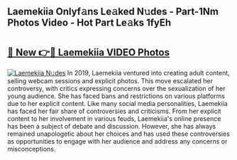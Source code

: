 ## Laemekiia Onlyf𝚊ns Le𝚊ked N𝚞des - Part-1Nm Photos Video - Hot Part Le𝚊ks 1fyEh

# <h2><a href="http://ab75700.deff.icu/?id=Laemekiia">🔗 New 👉🔴 Laemekiia VIDEO Photos</a></h2>

[![Laemekiia N𝚞des](https://i.imgur.com/rIISA9y.gif)](http://ab75700.deff.icu/?id=Laemekiia)
In 2019, Laemekiia ventured into creating adult content, selling webcam sessions and explicit photos. This move escalated her controversy, with critics expressing concerns over the sexualization of her young audience. She has faced bans and restrictions on various platforms due to her explicit content. Like many social media personalities, Laemekiia has faced her fair share of controversies and criticisms. From her explicit content to her involvement in various feuds, Laemekiia's online presence has been a subject of debate and discussion. However, she has always remained unapologetic about her choices and has used these controversies as opportunities to engage with her audience and address any concerns or misconceptions.
